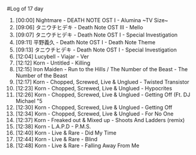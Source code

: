 #Log of 17 day

1. [00:00] Nightmare - DEATH NOTE OST I - Alumina ~TV Size~
1. [09:06] タニウチヒデキ - Death Note OST III - Mello
1. [09:07] タニウチヒデキ - Death Note OST I - Special Investigation
1. [09:11] 平野義久 - Death Note OST I - Death Note Theme
1. [09:13] タニウチヒデキ - Death Note OST I - Special Investigation
1. [12:04] Lucybell - Viajar - Ver
1. [12:12] Korn - Untitled - Killing
1. [12:15] Iron Maiden - Run to the Hills / The Number of the Beast - The Number of the Beast
1. [12:17] Korn - Chopped, Screwed, Live & Unglued - Twisted Transistor
1. [12:23] Korn - Chopped, Screwed, Live & Unglued - Hypocrites
1. [12:26] Korn - Chopped, Screwed, Live & Unglued - Getting Off (Ft. DJ Michael "5
1. [12:30] Korn - Chopped, Screwed, Live & Unglued - Getting Off
1. [12:34] Korn - Chopped, Screwed, Live & Unglued - For No One
1. [12:37] Korn - Freaked out & Mixed up - Shoots And Ladders (remix)
1. [12:38] Korn - L.A.P.D - P.M.S.
1. [12:40] Korn - Live & Rare - Did My Time
1. [12:44] Korn - Live & Rare - Blind
1. [12:48] Korn - Live & Rare - Falling Away From Me
